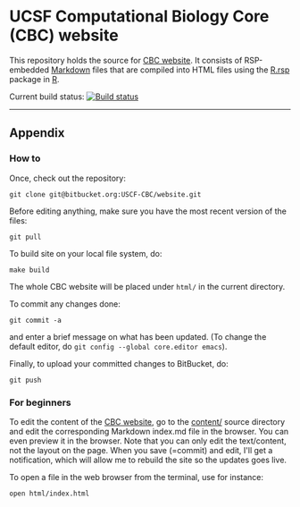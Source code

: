 # UCSF Computational Biology Core (CBC) website

This repository holds the source for [CBC website].  It consists of
RSP-embedded [Markdown] files that are compiled into HTML files
using the [R.rsp] package in [R].

Current build status: <a href="https://travis-ci.org/UCSF-CBC/website"><img src="https://travis-ci.org/UCSF-CBC/website.svg?branch=master" alt="Build status"></a> 

-----
## Appendix
### How to

Once, check out the repository:
```
git clone git@bitbucket.org:USCF-CBC/website.git
```

Before editing anything, make sure you have the most recent version of the files:
```
git pull
```

To build site on your local file system, do:
```
make build
```
The whole CBC website will be placed under `html/` in the current directory.

To commit any changes done:
```
git commit -a
```
and enter a brief message on what has been updated.  (To change the default editor, do `git config --global core.editor emacs`).

Finally, to upload your committed changes to BitBucket, do:
```
git push
```


### For beginners
To edit the content of the [CBC website], go to the [content/] source directory and edit the corresponding Markdown index.md file in the browser.  You can even preview it in the browser.  Note that you can only edit the text/content, not the layout on the page.  When you save (=commit) and edit, I'll get a notification, which will allow me to rebuild the site so the updates goes live.

To open a file in the web browser from the terminal, use for instance:
```
open html/index.html
```

[CBC website]: http://cbc.ucsf.edu/
[content/]: https://bitbucket.org/USCF-CBC/website/src/HEAD/content/?at=master
[R]: http://www.r-project.org/
[R.rsp]: http://cran.r-project.org/package=R.rsp
[Markdown]: http://daringfireball.net/projects/markdown/syntax
